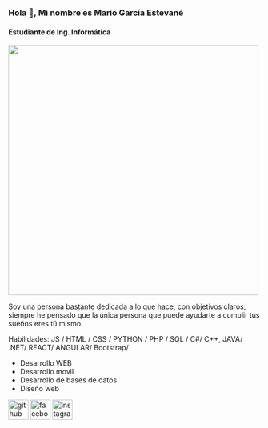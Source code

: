 ### Hola 👋, Mi nombre es Mario García Estevané
#### Estudiante de Ing. Informática
<img src="https://scontent.fpbc5-1.fna.fbcdn.net/v/t39.30808-6/241546341_3085920835014688_4555929761115345155_n.jpg?_nc_cat=100&ccb=1-7&_nc_sid=9c7eae&_nc_eui2=AeHRKkARPdz9JfjvGuPgylorels27NB9Jyh6Wzbs0H0nKNPDNcBgYHjFYl3i0OLzHjI9Dju4ZzZYhigw6ZPywAMm&_nc_ohc=TmT-Yxf96hEAX8TwTzZ&_nc_ht=scontent.fpbc5-1.fna&oh=00_AfD51JLbEoavWucK-bSxBonEYeUm2W3F1juO4R9hj94AVQ&oe=65700CCB" width="500px">

Soy una persona bastante dedicada a lo que hace, con objetivos claros, siempre he pensado que la única persona que puede ayudarte a cumplir tus sueños eres tú mismo.

Habilidades: JS / HTML / CSS / PYTHON / PHP / SQL / C#/ C++, JAVA/ .NET/ REACT/ ANGULAR/ Bootstrap/ 

- Desarrollo WEB
- Desarrollo movil
- Desarrollo de bases de datos
- Diseño web

[<img src='https://cdn.jsdelivr.net/npm/simple-icons@3.0.1/icons/github.svg' alt='github' height='40'>](https://github.com/mario32111) [<img src='https://cdn.jsdelivr.net/npm/simple-icons@3.0.1/icons/facebook.svg' alt='facebook' height='40'>](https://www.facebook.com/https://www.facebook.com/profile.php?id=100007904052052) [<img src='https://cdn.jsdelivr.net/npm/simple-icons@3.0.1/icons/instagram.svg' alt='instagram' height='40'>](https://www.instagram.com/mario_garcia3210/)
